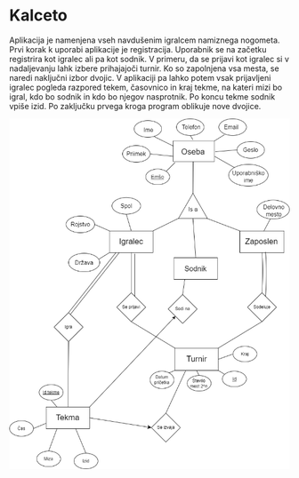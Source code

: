 # Kalceto

Aplikacija je namenjena vseh navdušenim igralcem namiznega nogometa. Prvi korak k uporabi aplikacije je registracija. Uporabnik se na začetku registrira kot igralec ali pa kot sodnik. V primeru, da se prijavi kot igralec si v nadaljevanju lahk izbere prihajajoči turnir. Ko so zapolnjena vsa mesta, se naredi naključni izbor dvojic. V aplikaciji pa lahko potem vsak prijavljeni igralec pogleda razpored tekem, časovnico in kraj tekme, na kateri mizi bo igral, kdo bo sodnik in kdo bo njegov nasprotnik. Po koncu tekme sodnik vpiše izid. Po zaključku prvega kroga program oblikuje nove dvojice. 

![alt text](https://github.com/KocijanZ21/Kalceto/blob/main/diagram.png?raw=true)
